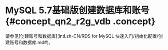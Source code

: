 # MySQL 5.7基础版创建数据库和账号 {#concept_qn2_r2g_vdb .concept}

请参见[创建账号和数据库](intl.zh-CN/RDS for MySQL 快速入门/初始化配置/创建账号和数据库.md#)。

